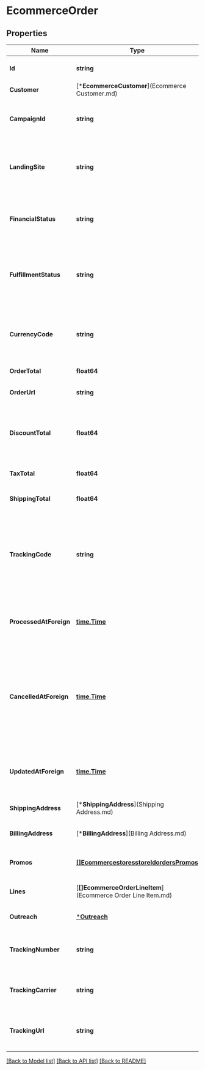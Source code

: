# EcommerceOrder

## Properties
Name | Type | Description | Notes
------------ | ------------- | ------------- | -------------
**Id** | **string** | A unique identifier for the order. | [default to null]
**Customer** | [***EcommerceCustomer**](Ecommerce Customer.md) |  | [default to null]
**CampaignId** | **string** | A string that uniquely identifies the campaign for an order. | [optional] [default to null]
**LandingSite** | **string** | The URL for the page where the buyer landed when entering the shop. | [optional] [default to null]
**FinancialStatus** | **string** | The order status. Use this parameter to trigger [Order Notifications](https://mailchimp.com/developer/marketing/docs/e-commerce/#order-notifications). | [optional] [default to null]
**FulfillmentStatus** | **string** | The fulfillment status for the order. Use this parameter to trigger [Order Notifications](https://mailchimp.com/developer/marketing/docs/e-commerce/#order-notifications). | [optional] [default to null]
**CurrencyCode** | **string** | The three-letter ISO 4217 code for the currency that the store accepts. | [default to null]
**OrderTotal** | **float64** | The total for the order. | [default to null]
**OrderUrl** | **string** | The URL for the order. | [optional] [default to null]
**DiscountTotal** | **float64** | The total amount of the discounts to be applied to the price of the order. | [optional] [default to null]
**TaxTotal** | **float64** | The tax total for the order. | [optional] [default to null]
**ShippingTotal** | **float64** | The shipping total for the order. | [optional] [default to null]
**TrackingCode** | **string** | The Mailchimp tracking code for the order. Uses the &#x27;mc_tc&#x27; parameter in E-Commerce tracking URLs. | [optional] [default to null]
**ProcessedAtForeign** | [**time.Time**](time.Time.md) | The date and time the order was processed in ISO 8601 format. | [optional] [default to null]
**CancelledAtForeign** | [**time.Time**](time.Time.md) | The date and time the order was cancelled in ISO 8601 format. Note: passing a value for this parameter will cancel the order being created. | [optional] [default to null]
**UpdatedAtForeign** | [**time.Time**](time.Time.md) | The date and time the order was updated in ISO 8601 format. | [optional] [default to null]
**ShippingAddress** | [***ShippingAddress**](Shipping Address.md) |  | [optional] [default to null]
**BillingAddress** | [***BillingAddress**](Billing Address.md) |  | [optional] [default to null]
**Promos** | [**[]EcommercestoresstoreIdordersPromos**](ecommercestoresstore_idorders_promos.md) | The promo codes applied on the order | [optional] [default to null]
**Lines** | [**[]EcommerceOrderLineItem**](Ecommerce Order Line Item.md) | An array of the order&#x27;s line items. | [default to null]
**Outreach** | [***Outreach**](Outreach.md) |  | [optional] [default to null]
**TrackingNumber** | **string** | The tracking number associated with the order. | [optional] [default to null]
**TrackingCarrier** | **string** | The tracking carrier associated with the order. | [optional] [default to null]
**TrackingUrl** | **string** | The tracking URL associated with the order. | [optional] [default to null]

[[Back to Model list]](../README.md#documentation-for-models) [[Back to API list]](../README.md#documentation-for-api-endpoints) [[Back to README]](../README.md)

